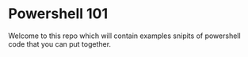 # Powershell 101

Welcome to this repo which will contain examples snipits of powershell code that you can put together.
